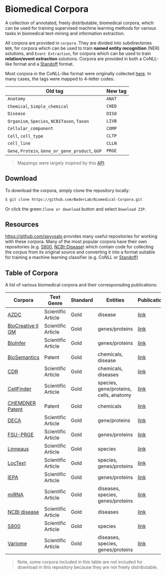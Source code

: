 # Biomedical Corpora

A collection of annotated, freely distributable, biomedical corpora, which can be used for training supervised machine learning methods for various tasks in biomedical text-mining and information extraction.

All corpora are provided in `corpora`. They are divided into subdirectories `NER`, for corpora which can be used to train **named entity recognition** (NER) solutions, and `Event Extraction`, for corpora which can be used to train **relation/event extraction** solutions. Corpora are provided in both a CoNLL-like format and a [Standoff](http://brat.nlplab.org/standoff.html) format. 

Most corpora in the CoNLL-like format were originally collected [here](https://github.com/cambridgeltl/MTL-Bioinformatics-2016). In many cases, the tags were mapped to 4-letter codes:

| Old tag  | New tag |
| ------------- | ------------- |
| `Anatomy`  | `ANAT`  |
| `Chemical`, `Simple_chemical`  | `CHED`  |
| `Disease` | `DISO`  |
| `Organism`, `Species`, `NCBITaxon`, `Taxon`  | `LIVB`  |
| `Cellular_component` | `COMP`  |
| `Cell`, `cell_type`  | `CLTP`  |
| `cell_line` | `CLLN`  |
| `Gene`, `Protein`, `Gene_or_gene_product`, `GGP`  | `PRGE`  |

> Mappings were largely inspired by this [API](http://bioinformatics.ua.pt/becas/#!/api).

## Download

To download the corpora, simply clone the repository locally:

```bash
$ git clone https://github.com/BaderLab/Biomedical-Corpora.git
```

Or click the green `Clone or download` button and select `Download ZIP`.

## Resources

https://github.com/spyysalo provides many useful repositories for working with these corpora. Many of the most popular corpora have their own repositories (e.g. [S800](https://github.com/spyysalo/s800), [NCBI-Disease](https://github.com/spyysalo/ncbi-disease)) which contain code for collecting the corpus from its original source and converting it into a format suitable for training a machine learning classifier (e.g. CoNLL or [Standoff](http://brat.nlplab.org/standoff.html))

## Table of Corpora

A list of various biomedical corpora and their corresponsding publications:

| Corpora | Text Genre | Standard | Entities | Publication |
| --- | --- | --- | --- | --- |
| [AZDC](http://diego.asu.edu/downloads/AZDC_6-26-2009.txt) | Scientific Article | Gold | disease | [link](https://scholar.google.com/citations?view_op=view_citation&hl=en&user=FLnUx4cAAAAJ&citation_for_view=FLnUx4cAAAAJ:ufrVoPGSRksC) |
| [BioCreative II GM](https://sourceforge.net/projects/biocreative/files/biocreative2entitytagging/1.1/) | Scientific Article | Gold | genes/proteins | [link](https://doi.org/10.1186/gb-2008-9-s2-s2) |
| [BioInfer](http://mars.cs.utu.fi/BioInfer/?q=download) | Scientific Article | Gold | genes/proteins | [link](http://bmcbioinformatics.biomedcentral.com/articles/10.1186/1471-2105-8-50) |
| [BioSemantics](https://biosemantics.org/index.php/resources/chemical-patent-corpus) | Patent | Gold | chemicals, disease | [link](http://journals.plos.org/plosone/article?id=10.1371/journal.pone.0107477) |
| [CDR](http://www.biocreative.org/tasks/biocreative-v/track-3-cdr/) | Scientific Article | Gold | chemicals, diseases | [link](academic.oup.com/database/article/doi/10.1093/database/baw068/2630414) |
| [CellFinder](https://www.informatik.hu-berlin.de/de/forschung/gebiete/wbi/resources/cellfinder) | Scientific Article | Gold | species, gene/proteins, cells, anatomy | [link](https://www.informatik.hu-berlin.de/de/forschung/gebiete/sar/wbi/research/publications/2012/lrec2012_corpus.pdf)|
|[CHEMDNER Patent](http://www.biocreative.org/tasks/biocreative-v/track-2-chemdner/)| Patent | Gold | chemicals|[link](https://jcheminf.springeropen.com/articles/10.1186/1758-2946-7-S1-S2)|
|[DECA](http://www.nactem.ac.uk/deca/)| Scientific Article | Gold | gene/proteins |[link](http://bioinformatics.oxfordjournals.org/content/26/5/661.abstract?keytype=ref&ijkey=6nc2iFEN0sYYYz1)|
|[FSU-PRGE](http://pubannotation.org/projects/FSU-PRGE)| Scientific Article | Gold | genes/proteins|[link](http://aclweb.org/anthology/W/W10/W10-1838.pdf)|
|[Linneaus](http://linnaeus.sourceforge.net/)| Scientific Article | Gold | species | [link](http://bmcbioinformatics.biomedcentral.com/articles/10.1186/1471-2105-11-85)|
|[LocText](https://www.tagtog.net/-corpora/loctext)| Scientific Article | Gold | species, genes/proteins | [link](http://bmcproc.biomedcentral.com/articles/10.1186/1753-6561-9-S5-A4)|
|[IEPA](http://corpora.informatik.hu-berlin.de/corpora/brat2bioc/iepa_bioc.xml.zip) | Scientific Article | Gold | genes/proteins | [link](http://psb.stanford.edu/psb-online/proceedings/psb02/abstracts/p326.html) |
|[miRNA](http://www.scai.fraunhofer.de/mirna-corpora.html)| Scientific Article | Gold | diseases, species, genes/proteins | [link](https://www.ncbi.nlm.nih.gov/pmc/articles/PMC4602280/) |
|[NCBI disease](https://www.ncbi.nlm.nih.gov/CBBresearch/Dogan/DISEASE/)| Scientific Article | Gold | diseases|[link](http://www.sciencedirect.com/science/article/pii/S1532046413001974)|
|[S800](http://species.jensenlab.org/)| Scientific Article | Gold | species|[link](http://journals.plos.org/plosone/article?id=10.1371/journal.pone.0065390)|
|[Variome](http://www.opennicta.com.au/home/health/variome)| Scientific Article | Gold | diseases, species, genes/proteins|[link](http://database.oxfordjournals.org/content/2013/bat019.abstract)|

> Note, some corpora included in this table are not included for download in this repository because they are not freely distributable.
